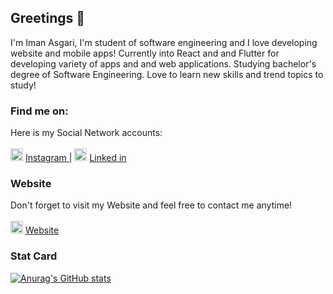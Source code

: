 ## Greetings 👋

I'm Iman Asgari, I'm student of software engineering and I love developing website and mobile apps! Currently into React and and Flutter for developing variety of  apps and and web applications. Studying bachelor's degree of Software Engineering. Love to learn new skills and trend topics to study!

### Find me on: 
Here is my Social Network accounts: <br />  <br />
<img src="https://user-images.githubusercontent.com/79849311/149153361-1b428821-e4b3-4a6f-a815-805d262546e8.png" width="20px" />   <a href="https://www.instagram.com/unk.iman.dev/" >Instagram </a>   |       <img src="https://user-images.githubusercontent.com/79849311/149154124-e13e71ed-1a7f-4c03-9776-d1f1f759b096.png" width="20px" />   <a href="https://www.linkedin.com/in/unk-iman-dev/" >Linked in </a>

### Website

Don't forget to visit my Website and feel free to contact me anytime!  <br />  <br />
<img src="https://user-images.githubusercontent.com/79849311/160250986-013731ab-bf4d-4628-9467-13a6f4b2837e.png" width="20px" />   <a href="http://www.iman-dev.ir/" >Website </a> 

### Stat Card

[![Anurag's GitHub stats](https://github-readme-stats.vercel.app/api?username=Im-unk&show_icons=true)](https://github.com/anuraghazra/github-readme-stats)



